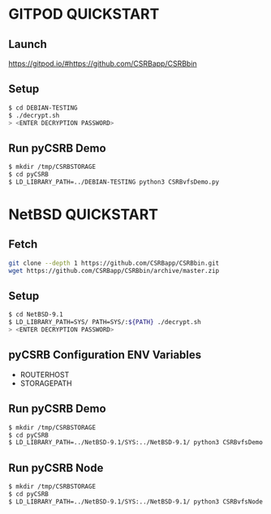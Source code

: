 # GITPOD QUICKSTART

## Launch
https://gitpod.io/#https://github.com/CSRBapp/CSRBbin

## Setup
```sh
$ cd DEBIAN-TESTING
$ ./decrypt.sh
> <ENTER DECRYPTION PASSWORD>
```

## Run pyCSRB Demo
```sh
$ mkdir /tmp/CSRBSTORAGE
$ cd pyCSRB
$ LD_LIBRARY_PATH=../DEBIAN-TESTING python3 CSRBvfsDemo.py
```

# NetBSD QUICKSTART

## Fetch
``` sh
git clone --depth 1 https://github.com/CSRBapp/CSRBbin.git
wget https://github.com/CSRBapp/CSRBbin/archive/master.zip
```

## Setup
```sh
$ cd NetBSD-9.1
$ LD_LIBRARY_PATH=SYS/ PATH=SYS/:${PATH} ./decrypt.sh
> <ENTER DECRYPTION PASSWORD>
```

## pyCSRB Configuration ENV Variables
* ROUTERHOST
* STORAGEPATH

## Run pyCSRB Demo
```sh
$ mkdir /tmp/CSRBSTORAGE
$ cd pyCSRB
$ LD_LIBRARY_PATH=../NetBSD-9.1/SYS:../NetBSD-9.1/ python3 CSRBvfsDemo.py
```

## Run pyCSRB Node
```sh
$ mkdir /tmp/CSRBSTORAGE
$ cd pyCSRB
$ LD_LIBRARY_PATH=../NetBSD-9.1/SYS:../NetBSD-9.1/ python3 CSRBvfsNode.py
```
